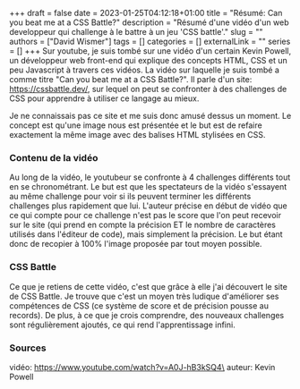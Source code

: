 +++ 
draft = false
date = 2023-01-25T04:12:18+01:00
title = "Résumé: Can you beat me at a CSS Battle?"
description = "Résumé d'une vidéo d'un web developpeur qui challenge à le battre à un jeu 'CSS battle'."
slug = ""
authors = ["David Wismer"]
tags = []
categories = []
externalLink = ""
series = []
+++
Sur youtube, je suis tombé sur une vidéo d'un certain Kevin Powell, un développeur web front-end qui explique des concepts HTML, CSS et un peu Javascript à travers ces vidéos. La vidéo sur laquelle je suis tombé a comme titre "Can you beat me at a CSS Battle?". Il parle d'un site: https://cssbattle.dev/, sur lequel on peut se confronter à des challenges de CSS pour apprendre à utiliser ce langage au mieux.

Je ne connaissais pas ce site et me suis donc amusé dessus un moment. Le concept est qu'une image nous est présentée et le but est de refaire exactement la même image avec des balises HTML stylisées en CSS.

### Contenu de la vidéo
Au long de la vidéo, le youtubeur se confronte à 4 challenges différents tout en se chronométrant. Le but est que les spectateurs de la vidéo s'essayent au même challenge pour voir si ils peuvent terminer les différents challenges plus rapidement que lui. L'auteur précise en début de vidéo que ce qui compte pour ce challenge n'est pas le score que l'on peut recevoir sur le site (qui prend en compte la précision ET le nombre de caractères utilisés dans l'éditeur de code), mais simplement la précision. Le but étant donc de recopier à 100% l'image proposée par tout moyen possible.

### CSS Battle
Ce que je retiens de cette vidéo, c'est que grâce à elle j'ai découvert le site de CSS Battle. Je trouve que c'est un moyen très ludique d'améliorer ses compétences de CSS (ce système de score et de précision pousse au records). De plus, à ce que je crois comprendre, des nouveaux challenges sont régulièrement ajoutés, ce qui rend l'apprentissage infini.

### Sources
vidéo: https://www.youtube.com/watch?v=A0J-hB3kSQ4\
auteur: Kevin Powell